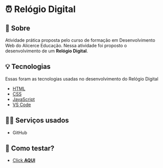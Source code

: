 # ⏰ Relógio Digital 

## 📃 Sobre

Atividade prática proposta pelo curso de formação em Desenvolvimento Web do Alicerce Educação. Nessa atividade foi proposto o desenvolvimento de um **Relógio Digital**.

## 💡 Tecnologias 

Essas foram as tecnologias usadas no desenvolvimento do Relógio Digital

* [HTML](https://developer.mozilla.org/pt-BR/docs/Web/HTML)
* [CSS](https://developer.mozilla.org/pt-BR/docs/Web/CSS)
* [JavaScript](https://developer.mozilla.org/pt-BR/docs/Web/JavaScript)
* [VS Code](https://code.visualstudio.com)


## 👨‍💻 Serviços usados 

* GitHub

## 👣 Como testar?

* [Click **AQUI**](https://josecmessias.github.io/relogio-digital/)



